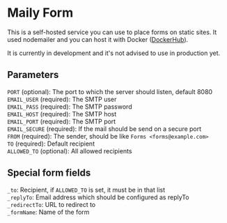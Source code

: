 # Maily Form

This is a self-hosted service you can use to place forms on static sites. It used nodemailer and you can host it with Docker ([DockerHub](https://hub.docker.com/r/jlelse/maily-form/)).

It is currently in development and it's not advised to use in production yet.

## Parameters

`PORT` (optional): The port to which the server should listen, default 8080  
`EMAIL_USER` (required): The SMTP user  
`EMAIL_PASS` (required): The SMTP password  
`EMAIL_HOST` (required): The SMTP host  
`EMAIL_PORT` (required): The SMTP port  
`EMAIL_SECURE` (required): If the mail should be send on a secure port  
`FROM` (required): The sender, should be like `Forms <forms@example.com>`  
`TO` (required): Default recipient  
`ALLOWED_TO` (optional): All allowed recipients

## Special form fields

`_to`: Recipient, if `ALLOWED_TO` is set, it must be in that list  
`_replyTo`: Email address which should be configured as replyTo  
`_redirectTo`: URL to redirect to  
`_formName`: Name of the form